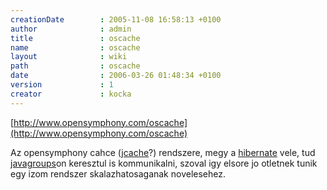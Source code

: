```yaml
---
creationDate        : 2005-11-08 16:58:13 +0100 
author              : admin 
title               : oscache 
name                : oscache 
layout              : wiki 
path                : oscache 
date                : 2006-03-26 01:48:34 +0100 
version             : 1 
creator             : kocka 
---
```

[http://www.opensymphony.com/oscache](http://www.opensymphony.com/oscache)

Az opensymphony cahce ([jcache](JCache.html)?) rendszere, megy a [hibernate](Hibernate.html) vele, tud [javagroups](Missing.html)on keresztul is kommunikalni, szoval igy elsore jo otletnek tunik egy izom rendszer skalazhatosaganak novelesehez.
